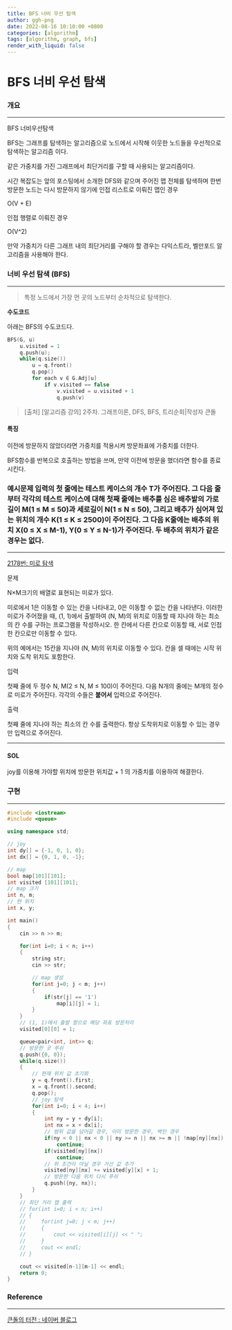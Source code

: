 ```yaml
---
title: BFS 너비 우선 탐색
author: ggh-png
date: 2022-08-16 10:10:00 +0800
categories: [algorithm]
tags: [algorithm, graph, bfs]
render_with_liquid: false
---
```

# BFS 너비 우선 탐색

### 개요

---

BFS 너비우선탐색

BFS는 그래프를 탐색하는 알고리즘으로 노드에서 시작해 이웃한 노드들을 우선적으로 탐색하는 알고리즘 이다.

같은 가중치를 가진 그래프에서 최단거리를 구할 때 사용되는 알고리즘이다. 

시간 복잡도는 앞의 포스팅에서 소개한 DFS와 같으며 주어진 맵 전체를 탐색하며 한번 방문한 노드는 다시 방문하지 않기에 인접 리스트로 이뤄진 맵인 경우

O(V + E)

인접 행렬로 이뤄진 경우 

O(V^2)

만약 가중치가 다른 그래프 내의 최단거리를 구해야 할 경우는 다익스트라, 벨만포드 알고리즘을 사용해야 한다. 

### 너비 우선 탐색 (BFS)

---

> 특정 노드에서 가장 먼 곳의 노드부터 순차적으로 탐색한다.
> 

**수도코드**

아래는 BFS의 수도코드다. 

```cpp
BFS(G, u)
    u.visited = 1
    q.push(u);
    while(q.size()) 
        u = q.front() 
        q.pop()
        for each v ∈ G.Adj[u]
            if v.visited == false
                v.visited = u.visited + 1
                q.push(v) 
```

> [출처] [알고리즘 강의] 2주차. 그래프이론, DFS, BFS, 트리순회|작성자 큰돌
> 

#### 특징 

이전에 방문하지 않았더라면 가중치를 적용시켜 방문좌표에 가중치를 더한다. 

BFS함수를 반복으로 호출하는 방법을 쓰며, 만약 이전에 방문을 했더라면 함수를 종료 시킨다.

### 예시문제 입력의 첫 줄에는 테스트 케이스의 개수 T가 주어진다. 그 다음 줄부터 각각의 테스트 케이스에 대해 첫째 줄에는 배추를 심은 배추밭의 가로길이 M(1 ≤ M ≤ 50)과 세로길이 N(1 ≤ N ≤ 50), 그리고 배추가 심어져 있는 위치의 개수 K(1 ≤ K ≤ 2500)이 주어진다. 그 다음 K줄에는 배추의 위치 X(0 ≤ X ≤ M-1), Y(0 ≤ Y ≤ N-1)가 주어진다. 두 배추의 위치가 같은 경우는 없다.

---

[2178번: 미로 탐색](https://www.acmicpc.net/problem/2178)

문제

N×M크기의 배열로 표현되는 미로가 있다.

미로에서 1은 이동할 수 있는 칸을 나타내고, 0은 이동할 수 없는 칸을 나타낸다. 이러한 미로가 주어졌을 때, (1, 1)에서 출발하여 (N, M)의 위치로 이동할 때 지나야 하는 최소의 칸 수를 구하는 프로그램을 작성하시오. 한 칸에서 다른 칸으로 이동할 때, 서로 인접한 칸으로만 이동할 수 있다.

위의 예에서는 15칸을 지나야 (N, M)의 위치로 이동할 수 있다. 칸을 셀 때에는 시작 위치와 도착 위치도 포함한다.

입력

첫째 줄에 두 정수 N, M(2 ≤ N, M ≤ 100)이 주어진다. 다음 N개의 줄에는 M개의 정수로 미로가 주어진다. 각각의 수들은 **붙어서** 입력으로 주어진다.

출력

첫째 줄에 지나야 하는 최소의 칸 수를 출력한다. 항상 도착위치로 이동할 수 있는 경우만 입력으로 주어진다.

---

#### SOL
joy를 이용해 가야할 위치에 방문한 위치값 + 1 의 가중치를 이용하여 해결한다.

### 구현

---

```cpp
#include <iostream>
#include <queue>

using namespace std;

// joy 
int dy[] = {-1, 0, 1, 0};
int dx[] = {0, 1, 0, -1};

// map 
bool map[101][101];
int visited [101][101];
// map 크기 
int n, m;
// 현 위치 
int x, y;

int main()
{
    cin >> n >> m;

    for(int i=0; i < n; i++)
    {
        string str;
        cin >> str;

        // map 생성 
        for(int j=0; j < m; j++)
        {
            if(str[j] == '1')
                map[i][j] = 1;
        }
    }
    // (1, 1)에서 출발 함으로 해당 좌표 방문처리
    visited[0][0] = 1;

    queue<pair<int, int>> q;
    // 방문한 곳 푸쉬
    q.push({0, 0});
    while(q.size())
    {
        // 현재 위치 값 초기화
        y = q.front().first;
        x = q.front().second;
        q.pop();
        // joy 탐색
        for(int i=0; i < 4; i++)
        {
            int ny = y + dy[i];
            int nx = x + dx[i];
            // 범위 값을 넘어갈 경우, 이미 방문한 경우, 벽인 경우 
            if(ny < 0 || nx < 0 || ny >= n || nx >= m || !map[ny][nx])
                continue;
            if(visited[ny][nx])
                continue;
            // 위 조건이 아닐 경우 가산 값 추가     
            visited[ny][nx] += visited[y][x] + 1;
            // 방문한 다음 위치 다시 푸쉬
            q.push({ny, nx});
        }
    }
    // 최단 거리 맵 출력
    // for(int i=0; i < n; i++)
    // {
    //     for(int j=0; j < m; j++)
    //     {
    //         cout << visited[i][j] << " ";
    //     }
    //     cout << endl;
    // }

    cout << visited[n-1][m-1] << endl;
    return 0;
}
```

### **Reference**

---

[큰돌의 터전 : 네이버 블로그](https://blog.naver.com/jhc9639/222289089015)